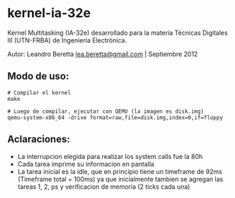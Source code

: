 # kernel-ia-32e

Kernel Multitasking (IA-32e) desarrollado para la matería Técnicas Digitales III (UTN-FRBA) de Ingeniería Electrónica.

Autor: Leandro Beretta <lea.beretta@gmail.com> | Septiembre 2012

## Modo de uso:

    # Compilar el kernel
    make

    # Luego de compilar, ejecutar con QEMU (la imagen es disk.img)
    qemu-system-x86_64 -drive format=raw,file=disk.img,index=0,if=floppy

## Aclaraciones:

* La interrupcion elegida para realizar los system calls fue la 80h
* Cada tarea imprime su informacion en pantalla
* La tarea inicial es la idle, que en principio tiene un timeframe de 92ms (Timeframe total = 100ms) ya que inicialmente tambien se agregan las tareas 1, 2, ps y verificacion de memoria (2 ticks cada una)
